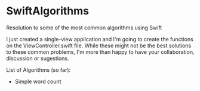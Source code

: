 # SwiftAlgorithms
Resolution to some of the most common algorithms using Swift

I just created a single-view application and I'm going to create the functions on the ViewController.swift file. While these might not be the best solutions to these common problems, I'm more than happy to have your collaboration, discussion or sugestions.

List of Algorithms (so far):

- Simple word count
